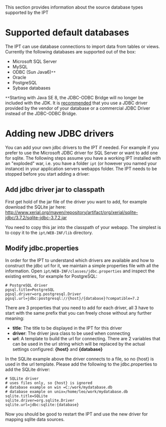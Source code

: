 

This section provides information about the source database types supported by the IPT

# Supported default databases #
The IPT can use database connections to import data from tables or views. Currently the following databases are supported out of the box:
  * Microsoft SQL Server
  * MySQL
  * ODBC (Sun Java6)`**`
  * Oracle
  * PostgreSQL
  * Sybase databases

`**`Starting with Java SE 8, the JDBC-ODBC Bridge will no longer be included with the JDK. It is [recommended](https://blogs.oracle.com/Lance/entry/removal_of_the_jdbc_odbc) that you use a JDBC driver provided by the vendor of your database or a commercial JDBC Driver instead of the JDBC-ODBC Bridge.

# Adding new JDBC drivers #
You can add your own jdbc drivers to the IPT if needed. For example if you prefer to use the Microsoft JDBC driver for SQL Server or want to add one for sqlite. The following steps assume you have a working IPT installed with an "exploded" war, i.e. you have a folder `ipt` (or however you named your instance) in your application servers webapps folder. The IPT needs to be stopped before you start adding a driver:

## Add jdbc driver jar to classpath ##
First get hold of the jar file of the driver you want to add, for example download the SQLite jar here:
http://www.xerial.org/maven/repository/artifact/org/xerial/sqlite-jdbc/3.7.2/sqlite-jdbc-3.7.2.jar

You need to copy this jar into the classpath of your webapp. The simplest is to copy it to the `ipt/WEB-INF/lib` directory.

## Modify jdbc.properties ##
In order for the IPT to understand which drivers are available and how to construct the jdbc url for it, we maintain a simple properties file with all the information. Open `ipt/WEB-INF/classes/jdbc.properties` and inspect the existing entries, for example for PostgreSQL:

```
# PostgreSQL driver
pgsql.title=PostgreSQL
pgsql.driver=org.postgresql.Driver
pgsql.url=jdbc:postgresql://{host}/{database}?compatible=7.2
```

There are 3 properties that you need to add for each driver, all 3 have to start with the same prefix that you can freely chose without any further meaning:

  * **title**: The title to be displayed in the IPT for this driver
  * **driver**: The driver java class to be used when connecting
  * **url**: A template to build the url for connecting. There are 2 variables that can be used in the url string which will be replaced by the actual settings configured: **{host}** and **{database}**

In the SQLite example above the driver connects to a file, so no {host} is used in the url template. Please add the following to the jdbc.properties to add the SQLite driver:

```
# SQLite driver
# uses files only, so {host} is ignored
# database example on win =C:/work/mydatabase.db
# database example on unix=/home/leo/work/mydatabase.db
sqlite.title=SQLite
sqlite.driver=org.sqlite.Driver
sqlite.url=jdbc:sqlite:{database}
```


Now you should be good to restart the IPT and use the new driver for mapping sqlite data sources.